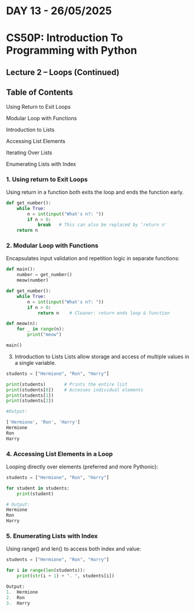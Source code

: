 # **DAY 13 - 26/05/2025**

# **CS50P: Introduction To Programming with Python**

## Lecture 2 – Loops (Continued)

## Table of Contents

Using Return to Exit Loops

Modular Loop with Functions

Introduction to Lists

Accessing List Elements

Iterating Over Lists

Enumerating Lists with Index

### 1. Using return to Exit Loops
Using return in a function both exits the loop and ends the function early.
```py
def get_number():
    while True:
        n = int(input("What's n?: "))
        if n > 0:
            break   # This can also be replaced by 'return n'
    return n
```
### 2. Modular Loop with Functions
Encapsulates input validation and repetition logic in separate functions:
```py
def main():
    number = get_number()
    meow(number)

def get_number():
    while True:
        n = int(input("What's n?: "))
        if n > 0:
            return n    # Cleaner: return ends loop & function

def meow(n):
    for _ in range(n):
        print("meow")

main()
```
3. Introduction to Lists
Lists allow storage and access of multiple values in a single variable.

```py
students = ["Hermione", "Ron", "Harry"]

print(students)       # Prints the entire list
print(students[0])    # Accesses individual elements
print(students[1])
print(students[2])

#Output:

['Hermione', 'Ron', 'Harry']
Hermione
Ron
Harry
```

### 4. Accessing List Elements in a Loop
Looping directly over elements (preferred and more Pythonic):

```py
students = ["Hermione", "Ron", "Harry"]

for student in students:
    print(student)

# Output:
Hermione  
Ron  
Harry
```
### 5. Enumerating Lists with Index
Using range() and len() to access both index and value:

```py
students = ["Hermione", "Ron", "Harry"]

for i in range(len(students)):
    print(str(i + 1) + ". ", students[i])

Output:
1.  Hermione  
2.  Ron  
3.  Harry
```